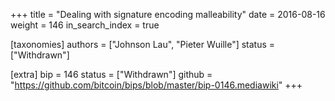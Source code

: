+++
title = "Dealing with signature encoding malleability"
date = 2016-08-16
weight = 146
in_search_index = true

[taxonomies]
authors = ["Johnson Lau", "Pieter Wuille"]
status = ["Withdrawn"]

[extra]
bip = 146
status = ["Withdrawn"]
github = "https://github.com/bitcoin/bips/blob/master/bip-0146.mediawiki"
+++

